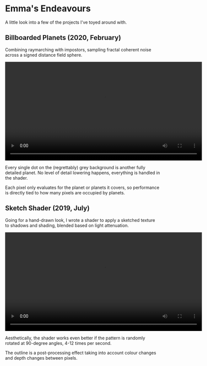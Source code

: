 # Emma's Endeavours

A little look into a few of the projects I've toyed around with.

## Billboarded Planets (2020, February)

Combining raymarching with impostors, sampling fractal coherent noise across a signed distance field sphere.

<video width="640" controls>
  <source type="video/webm" src="/files/billboarded-planets.webm">
</video>

Every single dot on the (regrettably) grey background is another fully detailed planet. No level of detail lowering happens, everything is handled in the shader.

Each pixel only evaluates for the planet or planets it covers, so performance is directly tied to how many pixels are occupied by planets.



## Sketch Shader (2019, July)

Going for a hand-drawn look, I wrote a shader to apply a sketched texture to shadows and shading, blended based on light attenuation.

<video width="640" controls>
	<source type="video/webm" src="/files/sketch-shader.webm">
</video>

Aesthetically, the shader works even better if the pattern is randomly rotated at 90-degree angles, 4-12 times per second.

The outline is a post-processing effect taking into account colour changes and depth changes between pixels.
